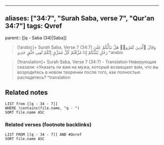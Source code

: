
---
aliases: ["34:7", "Surah Saba, verse 7", "Qur'an 34:7"]
tags: Qvref
---

parent:: [[q - Saba (34)|Saba]]

> [!arabic]+ Surah Saba, Verse 7 (34:7)
> <span class="quran-arabic">وَقَالَ ٱلَّذِينَ كَفَرُوا۟ هَلْ نَدُلُّكُمْ عَلَىٰ رَجُلٍ يُنَبِّئُكُمْ إِذَا مُزِّقْتُمْ كُلَّ مُمَزَّقٍ إِنَّكُمْ لَفِى خَلْقٍ جَدِيدٍ</span>
^arabic

> [!translation]+ Surah Saba, Verse 7 (34:7) - Translation
> Неверующие сказали: «Указать ли вам на мужа, который возвещает вам, что вы возродитесь в новом творении после того, как полностью распадетесь?
^translation



## Related notes
```dataview
LIST from [[q - 34 - 7]]
WHERE !contains(file.name, "q - ")
SORT file.name ASC
```

### Related verses (footnote backlinks)
```dataview
LIST FROM [[q - 34 - 7]] AND #Qvref
SORT file.name ASC
```

